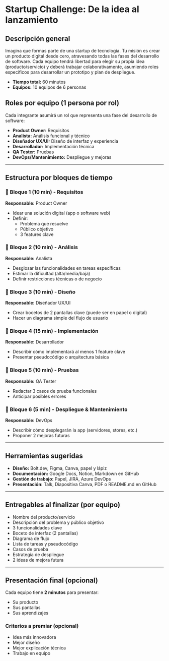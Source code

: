 # Startup Challenge: De la idea al lanzamiento

## Descripción general

Imagina que formas parte de una startup de tecnología. Tu misión es crear un producto digital desde cero, atravesando todas las fases del desarrollo de software. Cada equipo tendrá libertad para elegir su propia idea (producto/servicio) y deberá trabajar colaborativamente, asumiendo roles específicos para desarrollar un prototipo y plan de despliegue.

- **Tiempo total:** 60 minutos  
- **Equipos:** 10 equipos de 6 personas

## Roles por equipo (1 persona por rol)
Cada integrante asumirá un rol que representa una fase del desarrollo de software:

- **Product Owner:** Requisitos
- **Analista:** Análisis funcional y técnico
- **Diseñador UX/UI:** Diseño de interfaz y experiencia
- **Desarrollador:** Implementación técnica
- **QA Tester:** Pruebas
- **DevOps/Mantenimiento:** Despliegue y mejoras

---

## Estructura por bloques de tiempo

### 🔹 Bloque 1 (10 min) - Requisitos
**Responsable:** Product Owner

- Idear una solución digital (app o software web)
- Definir:
  - Problema que resuelve
  - Público objetivo
  - 3 features clave

### 🔹 Bloque 2 (10 min) - Análisis
**Responsable:** Analista

- Desglosar las funcionalidades en tareas específicas
- Estimar la dificultad (alta/media/baja)
- Definir restricciones técnicas o de negocio

### 🔹 Bloque 3 (10 min) - Diseño
**Responsable:** Diseñador UX/UI

- Crear bocetos de 2 pantallas clave (puede ser en papel o digital)
- Hacer un diagrama simple del flujo de usuario

### 🔹 Bloque 4 (15 min) - Implementación
**Responsable:** Desarrollador

- Describir cómo implementará al menos 1 feature clave
- Presentar pseudocódigo o arquitectura básica

### 🔹 Bloque 5 (10 min) - Pruebas
**Responsable:** QA Tester

- Redactar 3 casos de prueba funcionales
- Anticipar posibles errores

### 🔹 Bloque 6 (5 min) - Despliegue & Mantenimiento
**Responsable:** DevOps

- Describir cómo desplegarán la app (servidores, stores, etc.)
- Proponer 2 mejoras futuras

---

## Herramientas sugeridas

- **Diseño:** Bolt.dev, Figma, Canva, papel y lápiz
- **Documentación:** Google Docs, Notion, Markdown en GitHub
- **Gestión de trabajo:** Papel, JIRA, Azure DevOps
- **Presentación:** Talk, Diapositiva Canva, PDF o README.md en GitHub

---

## Entregables al finalizar (por equipo)

- Nombre del producto/servicio
- Descripción del problema y público objetivo
- 3 funcionalidades clave
- Boceto de interfaz (2 pantallas)
- Diagrama de flujo
- Lista de tareas y pseudocódigo
- Casos de prueba
- Estrategia de despliegue
- 2 ideas de mejora futura

---

## Presentación final (opcional)
Cada equipo tiene **2 minutos** para presentar:

- Su producto
- Sus pantallas
- Sus aprendizajes

### Criterios a premiar (opcional)

- Idea más innovadora
- Mejor diseño
- Mejor explicación técnica
- Trabajo en equipo

